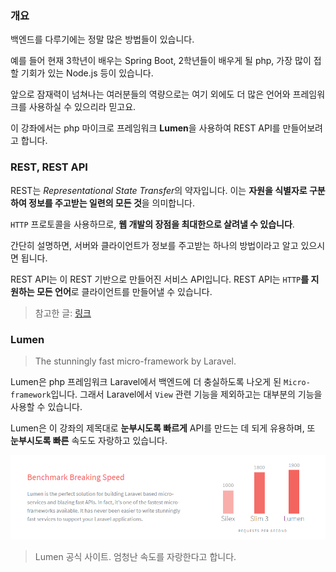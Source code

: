 ### 개요

백엔드를 다루기에는 정말 많은 방법들이 있습니다.

예를 들어 현재 3학년이 배우는 Spring Boot, 2학년들이 배우게 될 php, 가장 많이 접할 기회가 있는 Node.js 등이 있습니다.

앞으로 잠재력이 넘쳐나는 여러분들의 역량으로는 여기 외에도 더 많은 언어와 프레임워크를 사용하실 수 있으리라 믿고요.

이 강좌에서는 php 마이크로 프레임워크 **Lumen**을 사용하여 REST API를 만들어보려고 합니다.



### REST, REST API

REST는 *Representational State Transfer*의 약자입니다. 이는 **자원을 식별자로 구분하여 정보를 주고받는 일련의 모든 것**을 의미합니다.

`HTTP` 프로토콜을 사용하므로, **웹 개발의 장점을 최대한으로 살려낼 수 있습니다**.

간단히 설명하면, 서버와 클라이언트가 정보를 주고받는 하나의 방법이라고 알고 있으시면 됩니다.

REST API는 이 REST 기반으로 만들어진 서비스 API입니다. REST API는 `HTTP`**를 지원하는 모든 언어**로 클라이언트를 만들어낼 수 있습니다.

> 참고한 글: [링크](https://gmlwjd9405.github.io/2018/09/21/rest-and-restful.html)



### Lumen

> The stunningly fast micro-framework by Laravel.

Lumen은 php 프레임워크 Laravel에서 백엔드에 더 충실하도록 나오게 된 `Micro-framework`입니다. 그래서 Laravel에서 `View` 관련 기능을 제외하고는 대부분의 기능을 사용할 수 있습니다.

Lumen은 이 강좌의 제목대로 **눈부시도록 빠르게** API를 만드는 데 되게 유용하며, 또 **눈부시도록 빠른** 속도도 자랑하고 있습니다.

![Blazing Fast!](images/blazing-fast.png)
> Lumen 공식 사이트. 엄청난 속도를 자랑한다고 합니다.
